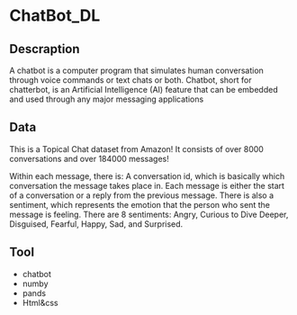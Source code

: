 # ChatBot_DL




## Descraption
A chatbot is a computer program that simulates human conversation through voice commands or text chats or both. Chatbot, short for chatterbot, is an Artificial Intelligence (AI) feature that can be embedded and used through any major messaging applications


## Data

This is a Topical Chat dataset from Amazon! It consists of over 8000 conversations and over 184000 messages!

Within each message, there is: A conversation id, which is basically which conversation the message takes place in. Each message is either the start of a conversation or a reply from the previous message. There is also a sentiment, which represents the emotion that the person who sent the message is feeling. There are 8 sentiments: Angry, Curious to Dive Deeper, Disguised, Fearful, Happy, Sad, and Surprised.

## Tool

- chatbot 
- numby
- pands
- Html&css

